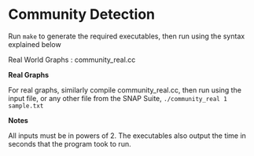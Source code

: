 Community Detection
=======================

Run ```make``` to generate the required executables, then run using the syntax explained below

Real World Graphs : community_real.cc

**Real Graphs**

For real graphs, similarly compile community_real.cc, then run using the input file, or any other file from the SNAP Suite,
```./community_real 1 sample.txt```

**Notes**

All inputs must be in powers of 2.
The executables also output the time in seconds that the program took to run.
